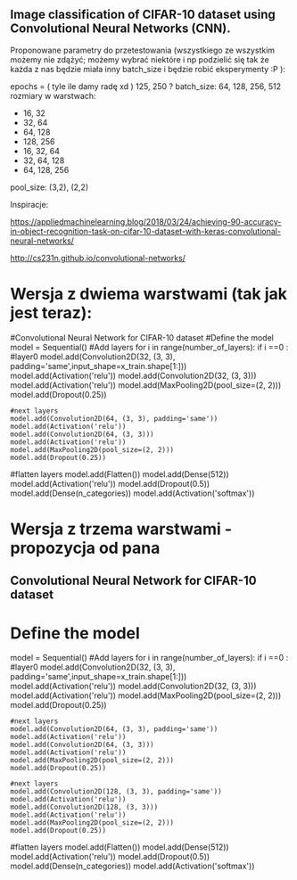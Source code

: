 ## Image classification of CIFAR-10 dataset using Convolutional Neural Networks (CNN).


Proponowane parametry do przetestowania (wszystkiego ze wszystkim możemy nie zdążyć; możemy wybrać niektóre 
i np podzielić się tak że każda z nas będzie miała inny batch_size i będzie robić eksperymenty :P ):

epochs = ( tyle ile damy radę xd ) 125, 250 ?
batch_size: 64, 128, 256, 512
rozmiary w warstwach:
- 16, 32
- 32, 64
- 64, 128
- 128, 256
- 16, 32, 64
- 32, 64, 128
- 64, 128, 256 

pool_size: (3,2), (2,2)


Inspiracje: 

https://appliedmachinelearning.blog/2018/03/24/achieving-90-accuracy-in-object-recognition-task-on-cifar-10-dataset-with-keras-convolutional-neural-networks/

http://cs231n.github.io/convolutional-networks/



# Wersja z dwiema warstwami (tak jak jest teraz): 

#Convolutional Neural Network for CIFAR-10 dataset
#Define the model
model = Sequential()
#Add layers
for i in range(number_of_layers):
    if i ==0 :
        #layer0
        model.add(Convolution2D(32, (3, 3), padding='same',input_shape=x_train.shape[1:]))
        model.add(Activation('relu'))
        model.add(Convolution2D(32, (3, 3)))
        model.add(Activation('relu'))
        model.add(MaxPooling2D(pool_size=(2, 2)))
        model.add(Dropout(0.25))

    #next layers
    model.add(Convolution2D(64, (3, 3), padding='same'))
    model.add(Activation('relu'))
    model.add(Convolution2D(64, (3, 3)))
    model.add(Activation('relu'))
    model.add(MaxPooling2D(pool_size=(2, 2)))
    model.add(Dropout(0.25))

#flatten layers
model.add(Flatten())
model.add(Dense(512))
model.add(Activation('relu'))
model.add(Dropout(0.5))
model.add(Dense(n_categories))
model.add(Activation('softmax'))


# Wersja z trzema warstwami - propozycja od pana 

## Convolutional Neural Network for CIFAR-10 dataset
# Define the model
model = Sequential()
#Add layers
for i in range(number_of_layers):
    if i ==0 :
        #layer0
        model.add(Convolution2D(32, (3, 3), padding='same',input_shape=x_train.shape[1:]))
        model.add(Activation('relu'))
        model.add(Convolution2D(32, (3, 3)))
        model.add(Activation('relu'))
        model.add(MaxPooling2D(pool_size=(2, 2)))
        model.add(Dropout(0.25))

    #next layers
    model.add(Convolution2D(64, (3, 3), padding='same'))
    model.add(Activation('relu'))
    model.add(Convolution2D(64, (3, 3)))
    model.add(Activation('relu'))
    model.add(MaxPooling2D(pool_size=(2, 2)))
    model.add(Dropout(0.25))
    
    #next layers
    model.add(Convolution2D(128, (3, 3), padding='same'))
    model.add(Activation('relu'))
    model.add(Convolution2D(128, (3, 3)))
    model.add(Activation('relu'))
    model.add(MaxPooling2D(pool_size=(2, 2)))
    model.add(Dropout(0.25))

#flatten layers
model.add(Flatten())
model.add(Dense(512))
model.add(Activation('relu'))
model.add(Dropout(0.5))
model.add(Dense(n_categories))
model.add(Activation('softmax'))


